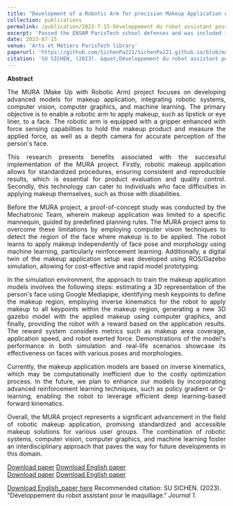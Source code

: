 ```yaml
---
title: "Development of a Robotic Arm for precision Makeup Application on the Human Face"
collection: publications
permalink: /publication/2023-7-15-Développement du robot assistant pour le maquillage
excerpt: 'Passed the ENSAM ParisTech school defenses and was included in the laboratory.'
date: 2023-07-15
venue: 'Arts et Métiers ParisTech library'
paperurl: 'https://github.com/SichenPa221/SichenPa221.github.io/blob/master/files/SFE_Report.pdf'
citation: 'SU SICHEN, (2023). &quot;Développement du robot assistant pour le maquillage.&quot; <i>Journal 1</i>. 1(1).'
---
```

**Abstract**

<style>
    .justified-text {
        text-align: justify;
    }
</style>

<div class="justified-text">

<p>
The MURA (Make Up with Robotic Arm) project focuses on developing advanced models for makeup application, integrating robotic systems, computer vision, computer graphics, and machine learning. The primary objective is to enable a robotic arm to apply makeup, such as lipstick or eye liner, to a face. The robotic arm is equipped with a gripper enhanced with force sensing capabilities to hold the makeup product and measure the applied force, as well as a depth camera for accurate perception of the person's face. 
</p>

<p>
This research presents benefits associated with the successful implementation of the MURA project. Firstly, robotic makeup application allows for standardized procedures, ensuring consistent and reproducible results, which is essential for product evaluation and quality control. Secondly, this technology can cater to individuals who face difficulties in applying makeup themselves, such as those with disabilities. 
</p>

<p>
Before the MURA project, a proof-of-concept study was conducted by the Mechatronic Team, wherein makeup application was limited to a specific mannequin, guided by predefined planning rules. The MURA project aims to overcome these limitations by employing computer vision techniques to detect the region of the face where makeup is to be applied. The robot learns to apply makeup independently of face pose and morphology using machine learning, particularly reinforcement learning. Additionally, a digital twin of the makeup application setup was developed using ROS/Gazebo simulation, allowing for cost-effective and rapid model prototyping. 
</p>

<p>
In the simulation environment, the approach to train the makeup application models involves the following steps: estimating a 3D representation of the person's face using Google Mediapipe, identifying mesh keypoints to define the makeup region, employing inverse kinematics for the robot to apply makeup to all keypoints within the makeup region, generating a new 3D gazebo model with the applied makeup using computer graphics, and finally, providing the robot with a reward based on the application results. The reward system considers metrics such as makeup area coverage, application speed, and robot exerted force. Demonstrations of the model's performance in both simulation and real-life scenarios showcase its effectiveness on faces with various poses and morphologies.
</p>

<p>
Currently, the makeup application models are based on inverse kinematics, which may be computationally inefficient due to the costly optimization process. In the future, we plan to enhance our models by incorporating advanced reinforcement learning techniques, such as policy gradient or Q-learning, enabling the robot to leverage efficient deep learning-based forward kinematics. 
</p>

<p>
Overall, the MURA project represents a significant advancement in the field of robotic makeup application, promising standardized and accessible makeup solutions for various user groups. The combination of robotic systems, computer vision, computer graphics, and machine learning foster an interdisciplinary approach that paves the way for future developments in this domain. 
</p>

</div>

<div class="download-links">
  <a href="{{ page.paperurl }}" target="_blank" aria-label="Download the SFE Report PDF">Download paper</a>
  <a href="[https://github.com/SichenPa221/SichenPa221.github.io/raw/master/files/SFE_Report.pdf]" target="_blank" aria-label="Télécharger la version françai">Download English paper</a>
</div>

<div class="download-links">
  <a href="{{ page.paperurl }}" target="_blank" aria-label="Download the SFE Report PDF">Download paper</a>
  <a href="https://github.com/SichenPa221/SichenPa221.github.io/raw/master/files/Master_thesis_English.pdf" target="_blank" aria-label="Download the Master Thesis in English PDF">Download English paper</a>
</div>

[Download English_paper here](https://github.com/SichenPa221/SichenPa221.github.io/blob/master/files/Master_thesis_English.pdf)
Recommended citation: SU SICHEN. (2023). "Développement du robot assistant pour le maquillage." <i>Journal 1</i>.

